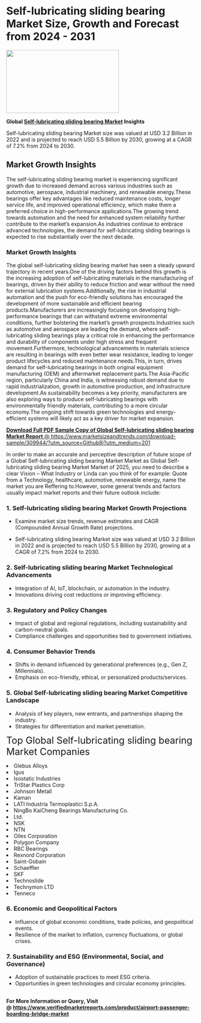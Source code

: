 <H1>Self-lubricating sliding bearing Market Size, Growth and Forecast from 2024 - 2031</H1><img class="aligncenter size-medium wp-image-584254" src="https://thirdeyenews.in/wp-content/uploads/2024/09/Global-Market-Research-300x168.jpeg" alt="" width="300" height="168" /><p><strong>Global&nbsp;<a href="https://www.marketsizeandtrends.com/download-sample/309944/?utm_source=Github8j?utm_medium=201">Self-lubricating sliding bearing Market</a> Insights</strong></p><p>Self-lubricating sliding bearing Market size was valued at USD 3.2 Billion in 2022 and is projected to reach USD 5.5 Billion by 2030, growing at a CAGR of 7.2% from 2024 to 2030.</p><p><h2>Market Growth Insights</h2> <p>The self-lubricating sliding bearing market is experiencing significant growth due to increased demand across various industries such as automotive, aerospace, industrial machinery, and renewable energy.These bearings offer key advantages like reduced maintenance costs, longer service life, and improved operational efficiency, which make them a preferred choice in high-performance applications.The growing trend towards automation and the need for enhanced system reliability further contribute to the market’s expansion.As industries continue to embrace advanced technologies, the demand for self-lubricating sliding bearings is expected to rise substantially over the next decade.</p> <p><a href="#"></a></p> <h3>Market Growth Insights</h3> <p>The global self-lubricating sliding bearing market has seen a steady upward trajectory in recent years.One of the driving factors behind this growth is the increasing adoption of self-lubricating materials in the manufacturing of bearings, driven by their ability to reduce friction and wear without the need for external lubrication systems.Additionally, the rise in industrial automation and the push for eco-friendly solutions has encouraged the development of more sustainable and efficient bearing products.Manufacturers are increasingly focusing on developing high-performance bearings that can withstand extreme environmental conditions, further bolstering the market’s growth prospects.Industries such as automotive and aerospace are leading the demand, where self-lubricating sliding bearings play a critical role in enhancing the performance and durability of components under high stress and frequent movement.Furthermore, technological advancements in materials science are resulting in bearings with even better wear resistance, leading to longer product lifecycles and reduced maintenance needs.This, in turn, drives demand for self-lubricating bearings in both original equipment manufacturing (OEM) and aftermarket replacement parts.The Asia-Pacific region, particularly China and India, is witnessing robust demand due to rapid industrialization, growth in automotive production, and infrastructure development.As sustainability becomes a key priority, manufacturers are also exploring ways to produce self-lubricating bearings with environmentally friendly materials, contributing to a more circular economy.The ongoing shift towards green technologies and energy-efficient systems will likely act as a key driver for market expansion.<p><a href="#"></p><p><span class=""><strong>Download Full PDF Sample Copy of Global Self-lubricating sliding bearing Market Report</strong> @ <a href="https://www.marketsizeandtrends.com/download-sample/309944/?utm_source=Github8j?utm_medium=201" target="_blank">https://www.marketsizeandtrends.com/download-sample/309944/?utm_source=Github8j?utm_medium=201</a></span></p><p>In order to make an accurate and perceptive description of future scope of a Global&nbsp;Self-lubricating sliding bearing Market Market as Global&nbsp;Self-lubricating sliding bearing Market Market of 2025, you need to describe a clear Vision &ndash; What Industry or Linda can you think of for example: Quote from a Technology, healthcare, automotive, renewable energy, name the market you are Reffering to.However, some general trends and factors usually impact market reports and their future outlook include:</p><h3>1.&nbsp;<strong>Self-lubricating sliding bearing Market Growth Projections</strong></h3><ul><li>Examine market size trends, revenue estimates and CAGR (Compounded Annual Growth Rate) projections.</li><li><p>Self-lubricating sliding bearing Market size was valued at USD 3.2 Billion in 2022 and is projected to reach USD 5.5 Billion by 2030, growing at a CAGR of 7.2% from 2024 to 2030.</p></li></ul><h3>2.&nbsp;<strong>Self-lubricating sliding bearing Market Technological Advancements</strong></h3><ul><li>Integration of AI, IoT, blockchain, or automation in the industry.</li><li>Innovations driving cost reductions or improving efficiency.</li></ul><h3>3.&nbsp;<strong>Regulatory and Policy Changes</strong></h3><ul><li>Impact of global and regional regulations, including sustainability and carbon-neutral goals.</li><li>Compliance challenges and opportunities tied to government initiatives.</li></ul><h3>4.&nbsp;<strong>Consumer Behavior Trends</strong></h3><ul><li>Shifts in demand influenced by generational preferences (e.g., Gen Z, Millennials).</li><li>Emphasis on eco-friendly, ethical, or personalized products/services.</li></ul><h3>5.&nbsp;<strong>Global Self-lubricating sliding bearing Market Competitive Landscape</strong></h3><ul><li>Analysis of key players, new entrants, and partnerships shaping the industry.</li><li>Strategies for differentiation and market penetration.</li></ul><p data-pm-slice="1 1 []"><span style="color: inherit; font-family: inherit; font-size: 25px;">Top Global Self-lubricating sliding bearing Market Companies</span></p><div class="" data-test-id=""><p><li>Glebus Alloys</li><li> Igus</li><li> Isostatic Industries</li><li> TriStar Plastics Corp</li><li> Johnson Metall</li><li> Kaman</li><li> LATI Industria Termoplastici S.p.A.</li><li> NingBo KaiCheng Bearings Manufacturing Co.</li><li> Ltd.</li><li> NSK</li><li> NTN</li><li> Oiles Corporation</li><li> Polygon Company</li><li> RBC Bearings</li><li> Rexnord Corporation</li><li> Saint-Gobain</li><li> Schaeffler</li><li> SKF</li><li> Technoslide</li><li> Technymon LTD</li><li> Tenneco</li></p></div><h3>6.&nbsp;<strong>Economic and Geopolitical Factors</strong></h3><ul><li>Influence of global economic conditions, trade policies, and geopolitical events.</li><li>Resilience of the market to inflation, currency fluctuations, or global crises.</li></ul><h3>7.&nbsp;<strong>Sustainability and ESG (Environmental, Social, and Governance)</strong></h3><ul><li>Adoption of sustainable practices to meet ESG criteria.</li><li>Opportunities in green technologies and circular economy principles.</li></ul><h2><strong style="font-size: 14px;">For More Information or Query, Visit @&nbsp;</strong><a style="background-color: #ffffff; font-size: 14px;" href="https://www.marketsizeandtrends.com/report/self-lubricating-sliding-bearing-market/" target="_blank">https://www.verifiedmarketreports.com/product/airport-passenger-boarding-bridge-market</a></h2>